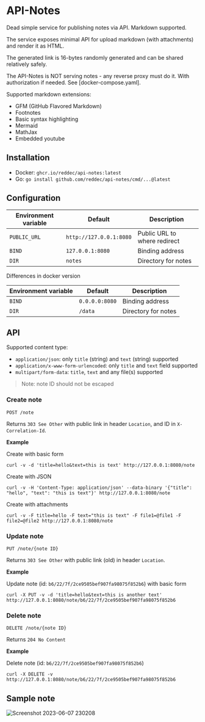 # API-Notes

Dead simple service for publishing notes via API. Markdown supported.

The service exposes minimal API for upload markdown (with attachments) and render it as HTML.

The generated link is 16-bytes randomly generated and can be shared relatively safely.

The API-Notes is NOT serving notes - any reverse proxy must do it. With authorization if needed.
See [docker-compose.yaml].

Supported markdown extensions:

- GFM (GitHub Flavored Markdown)
- Footnotes
- Basic syntax highlighting
- Mermaid
- MathJax
- Embedded youtube

## Installation

- Docker: `ghcr.io/reddec/api-notes:latest`
- Go: `go install github.com/reddec/api-notes/cmd/...@latest`

## Configuration

| Environment variable | Default                 | Description                  |
|----------------------|-------------------------|------------------------------|
| `PUBLIC_URL`         | `http://127.0.0.1:8080` | Public URL to where redirect |
| `BIND`               | `127.0.0.1:8080`        | Binding address              |
| `DIR`                | `notes`                 | Directory for notes          |

Differences in docker version

| Environment variable | Default        | Description         |
|----------------------|----------------|---------------------|
| `BIND`               | `0.0.0.0:8080` | Binding address     |
| `DIR`                | `/data`        | Directory for notes |

## API

Supported content type:

- `application/json`: only `title` (string) and `text` (string) supported
- `application/x-www-form-urlencoded`: only `title` and `text` field supported
- `multipart/form-data`: `title`, `text` and any file(s) supported

> Note: note ID should not be escaped

### Create note

    POST /note

Returns `303 See Other` with public link in header `Location`, and ID in `X-Correlation-Id`.

**Example**

Create with basic form

    curl -v -d 'title=hello&text=this is text' http://127.0.0.1:8080/note

Create with JSON

    curl -v -H 'Content-Type: application/json' --data-binary '{"title": "hello", "text": "this is text"}' http://127.0.0.1:8080/note

Create with attachments

    curl -v -F title=hello -F text="this is text" -F file1=@file1 -F file2=@file2 http://127.0.0.1:8080/note

### Update note

    PUT /note/{note ID}

Returns `303 See Other` with public link (old) in header `Location`.

**Example**

Update note (id: `b6/22/7f/2ce9505bef907fa98075f852b6`) with basic form

    curl -X PUT -v -d 'title=hello&text=this is another text' http://127.0.0.1:8080/note/b6/22/7f/2ce9505bef907fa98075f852b6

### Delete note

    DELETE /note/{note ID}

Returns `204 No Content`

**Example**

Delete note (id: `b6/22/7f/2ce9505bef907fa98075f852b6`)

    curl -X DELETE -v http://127.0.0.1:8080/note/b6/22/7f/2ce9505bef907fa98075f852b6


## Sample note

![Screenshot 2023-06-07 230208](https://github.com/reddec/api-notes/assets/6597086/c5b7b999-ea25-4fb2-996d-bf8f6a6e9c0d)
